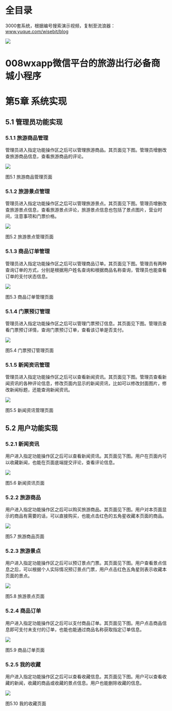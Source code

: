 # 全目录

3000套系统，根据编号搜索演示视频，复制至流浪器：www.yuque.com/wisebit/blog


![](https://bitwise.oss-cn-heyuan.aliyuncs.com/2024/11/06/qq_wechat.png)
# 008wxapp微信平台的旅游出行必备商城小程序
# 第5章 系统实现
## 5.1 管理员功能实现
### 5.1.1 旅游商品管理
管理员进入指定功能操作区之后可以管理旅游商品。其页面见下图。管理员增删改查旅游商品信息，查看旅游商品的评论。

![](/md/blog.015.png)

图5.1 旅游商品管理页面
### 5.1.2 旅游景点管理
管理员进入指定功能操作区之后可以管理旅游景点。其页面见下图。管理员增删改查旅游景点信息，查看旅游景点评论，旅游景点信息也包括了景点图片，营业时间，注意事项和门票价格。

![](/md/blog.016.png)

图5.2 旅游景点管理页面
### 5.1.3 商品订单管理
管理员进入指定功能操作区之后可以管理商品订单。其页面见下图。管理员有两种查询订单的方式，分别是根据用户姓名查询和根据商品名称查询，管理员也能查看订单的支付状态信息。

![](/md/blog.017.png)

图5.3 商品订单管理页面
### 5.1.4 门票预订管理
管理员进入指定功能操作区之后可以管理门票预订信息。其页面见下图。管理员查看门票预订详情，查询门票预订订单，查看该订单是否支付。

![](/md/blog.018.png)

图5.4 门票预订管理页面
### 5.1.5 新闻资讯管理
管理员进入指定功能操作区之后可以查看新闻资讯。其页面见下图。管理员查看新闻资讯的各种评论信息，修改页面内显示的新闻资讯，比如可以修改封面图片，修改新闻标题，还能查询新闻资讯。

![](/md/blog.019.png)

图5.5 新闻资讯管理页面
## 5.2 用户功能实现
### 5.2.1 新闻资讯
用户进入指定功能操作区之后可以查看新闻资讯。其页面见下图。用户在页面内可以收藏新闻，也能在页面底端提交评论，查看评论信息。

![](/md/blog.020.png)

图5.6 新闻资讯页面
### 5.2.2 旅游商品
用户进入指定功能操作区之后可以购买旅游商品。其页面见下图。用户对本页面显示的商品有需要的话，可以直接购买，也能点击红色的五角星收藏本页面的商品。

![](/md/blog.021.png)

图5.7 旅游商品页面
### 5.2.3 旅游景点
用户进入指定功能操作区之后可以预订景点门票。其页面见下图。用户查看景点信息之后，可以根据个人实际情况预订景点门票，用户点击红色五角星则表示收藏本页面的景点。

![](/md/blog.022.png)

图5.8 旅游景点页面
### 5.2.4 商品订单
用户进入指定功能操作区之后可以支付商品订单。其页面见下图。用户点击商品信息即可支付未支付的订单，也能也能通过商品名称获取指定订单信息。

![](/md/blog.023.png)

图5.9 商品订单页面
### 5.2.5 我的收藏
用户进入指定功能操作区之后可以查看收藏信息。其页面见下图。用户可以查看收藏的新闻，收藏的商品或收藏的景点信息。用户也能删除收藏的信息。

![](/md/blog.024.png)

图5.10 我的收藏页面




